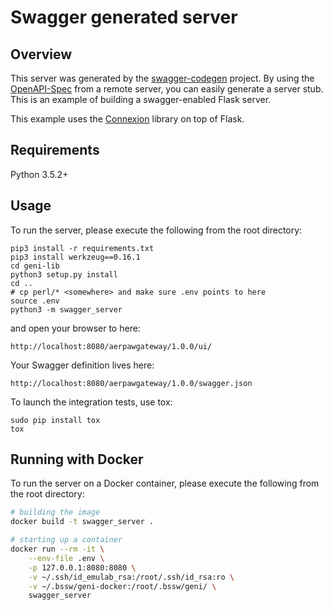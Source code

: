 # Swagger generated server

## Overview
This server was generated by the [swagger-codegen](https://github.com/swagger-api/swagger-codegen) project. By using the
[OpenAPI-Spec](https://github.com/swagger-api/swagger-core/wiki) from a remote server, you can easily generate a server stub.  This
is an example of building a swagger-enabled Flask server.

This example uses the [Connexion](https://github.com/zalando/connexion) library on top of Flask.

## Requirements
Python 3.5.2+

## Usage
To run the server, please execute the following from the root directory:

```
pip3 install -r requirements.txt
pip3 install werkzeug==0.16.1
cd geni-lib
python3 setup.py install
cd ..
# cp perl/* <somewhere> and make sure .env points to here
source .env
python3 -m swagger_server
```

and open your browser to here:

```
http://localhost:8080/aerpawgateway/1.0.0/ui/
```

Your Swagger definition lives here:

```
http://localhost:8080/aerpawgateway/1.0.0/swagger.json
```

To launch the integration tests, use tox:
```
sudo pip install tox
tox
```

## Running with Docker

To run the server on a Docker container, please execute the following from the root directory:

```bash
# building the image
docker build -t swagger_server .

# starting up a container
docker run --rm -it \
    --env-file .env \
    -p 127.0.0.1:8080:8080 \
    -v ~/.ssh/id_emulab_rsa:/root/.ssh/id_rsa:ro \
    -v ~/.bssw/geni-docker:/root/.bssw/geni/ \
    swagger_server
```
